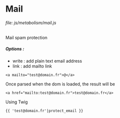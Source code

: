# Mail
   
###### file: js/metabolism/mail.js
    
Mail spam protection
 
##### Options :

* write : add plain text email address
* link : add mailto link
   
~~~~
<a mailto="test@domain.fr">@</a>
~~~~

Once parsed when the dom is loaded, the result will be
  
~~~~
<a href="mailto:test@domain.fr">test@domain.fr</a>
~~~~

Using Twig 

~~~~
{{ 'test@domain.fr'|protect_email }}
~~~~


